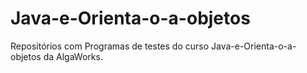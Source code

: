 # Java-e-Orienta-o-a-objetos

Repositórios com Programas de testes do curso Java-e-Orienta-o-a-objetos da AlgaWorks.
